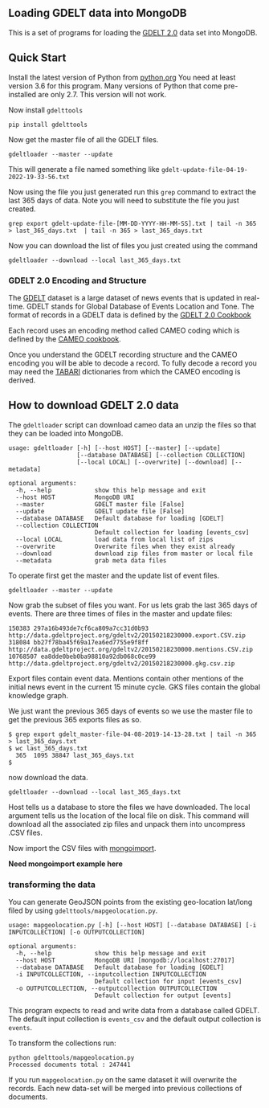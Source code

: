 ## Loading GDELT data into MongoDB

This is a set of programs for loading the [GDELT 2.0](https:/gdeltproject.org) data set into MongoDB. 

## Quick Start

Install the latest version of Python from [python.org](https://www.python.org/downloads/)
You need at least version 3.6 for this program. Many versions of Python that
come pre-installed are only 2.7. This version will not work.

Now install `gdelttools`

```shell
pip install gdelttools
```

Now get the master file of all the GDELT files. 

```shell
gdeltloader --master --update
```

This will generate a file named something like `gdelt-update-file-04-19-2022-19-33-56.txt`

Now using the file you just generated run this `grep` 
command to extract the last 365 days of data. Note you will need to
substitute the file you just created. 

```shell
grep export gdelt-update-file-[MM-DD-YYYY-HH-MM-SS].txt | tail -n 365 > last_365_days.txt  | tail -n 365 > last_365_days.txt
```

Now you can download the list of files you just created using the command

```shell
gdeltloader --download --local last_365_days.txt
```

### GDELT 2.0 Encoding and Structure
The [GDELT](https://gdelt.org) dataset is a large dataset of news events that is updated
in real-time. GDELT stands for Global Database of Events Location and Tone. The format
of records in a GDELT data is defined by the [GDELT 2.0 Cookbook](http://data.gdeltproject.org/documentation/GDELT-Event_Codebook-V2.0.pdf)

Each record uses an encoding method called CAMEO coding which is defined by the
[CAMEO cookbook](https://parusanalytics.com/eventdata/cameo.dir/CAMEO.Manual.1.1b3.pdf).

Once you understand the GDELT recording structure and the CAMEO encoding you will be able
to decode a record. To fully decode a record you may need the 
[TABARI](https://github.com/openeventdata/tabari_dictionaries) dictionaries
from which the CAMEO encoding is derived. 

## How to download GDELT 2.0 data

The `gdeltloader` script can download cameo data an unzip the files so that
they can be loaded into MongoDB.

```
usage: gdeltloader [-h] [--host HOST] [--master] [--update]
                   [--database DATABASE] [--collection COLLECTION]
                   [--local LOCAL] [--overwrite] [--download] [--metadata]

optional arguments:
  -h, --help            show this help message and exit
  --host HOST           MongoDB URI
  --master              GDELT master file [False]
  --update              GDELT update file [False]
  --database DATABASE   Default database for loading [GDELT]
  --collection COLLECTION
                        Default collection for loading [events_csv]
  --local LOCAL         load data from local list of zips
  --overwrite           Overwrite files when they exist already
  --download            download zip files from master or local file
  --metadata            grab meta data files
```

To operate first get the master and the update list of event files.

``gdeltloader --master --update``

Now grab the subset of files you want. For us lets grab the last 365 days of events. There 
are three times of files in the master and update files:
```
150383 297a16b493de7cf6ca809a7cc31d0b93 http://data.gdeltproject.org/gdeltv2/20150218230000.export.CSV.zip
318084 bb27f78ba45f69a17ea6ed7755e9f8ff http://data.gdeltproject.org/gdeltv2/20150218230000.mentions.CSV.zip
10768507 ea8dde0beb0ba98810a92db068c0ce99 http://data.gdeltproject.org/gdeltv2/20150218230000.gkg.csv.zip
```

Export files contain event data. Mentions contain other mentions of the initial news event in the current 15
minute cycle. GKS files contain the global knowledge graph.

We just want the previous 365 days of events so we use the master file to get the previous 
365 exports files as so. 

```shell
$ grep export gdelt_master-file-04-08-2019-14-13-28.txt | tail -n 365 > last_365_days.txt
$ wc last_365_days.txt
  365  1095 38847 last_365_days.txt
$
```

now download the data.

```shell
gdeltloader --download --local last_365_days.txt 
```

Host tells us a database to store the files we have downloaded. The local argument tells us
the location of the local file on disk. This command will download all the associated zip files
and unpack them into uncompress .CSV files. 


Now import the CSV files with [mongoimport](https://docs.mongodb.com/database-tools/mongoimport/).

**Need mongoimport example here**

### transforming the data

You can generate GeoJSON points from the existing  geo-location lat/long filed
by using `gdelttools/mapgeolocation.py`.

```shell
usage: mapgeolocation.py [-h] [--host HOST] [--database DATABASE] [-i INPUTCOLLECTION] [-o OUTPUTCOLLECTION]

optional arguments:
  -h, --help            show this help message and exit
  --host HOST           MongoDB URI [mongodb://localhost:27017]
  --database DATABASE   Default database for loading [GDELT]
  -i INPUTCOLLECTION, --inputcollection INPUTCOLLECTION
                        Default collection for input [events_csv]
  -o OUTPUTCOLLECTION, --outputcollection OUTPUTCOLLECTION
                        Default collection for output [events]
```
This program expects to read and write data from a database called GDELT. The 
default input collection is `events_csv` and the default output collection is 
`events`.

To transform the collections run:
```shell
python gdelttools/mapgeolocation.py
Processed documents total : 247441
```
If you run `mapgeolocation.py` on the same dataset it will overwrite the records.
Each new data-set will be merged into previous collections of documents. 



